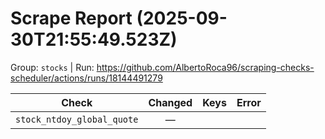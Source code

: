 # Scrape Report (2025-09-30T21:55:49.523Z)

Group: `stocks`  |  Run: https://github.com/AlbertoRoca96/scraping-checks-scheduler/actions/runs/18144491279

| Check | Changed | Keys | Error |
|---|:---:|:--|:--|
| `stock_ntdoy_global_quote` | — |  |  |
